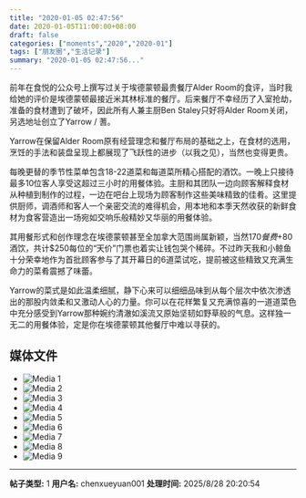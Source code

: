 ```yaml
---
title: "2020-01-05 02:47:56"
date: 2020-01-05T11:00:00+08:00
draft: false
categories: ["moments","2020","2020-01"]
tags: ["朋友圈","生活记录"]
summary: "2020-01-05 02:47:56..."
---
```


前年在食悦的公众号上撰写过关于埃德蒙顿最贵餐厅Alder Room的食评，当时我给她的评价是埃德蒙顿最接近米其林标准的餐厅。后来餐厅不幸经历了入室抢劫，准备的食材遭到了破坏，因此所有人兼主厨Ben Staley只好将Alder Room关闭，另选地址创立了Yarrow / 蓍。

Yarrow在保留Alder Room原有经营理念和餐厅布局的基础之上，在食材的选用，烹饪的手法和装盘呈现上都展现了飞跃性的进步（以我之见），当然也变得更贵。

每晚更替的季节性菜单包含18-22道菜和每道菜所精心搭配的酒饮。一晚上只接待最多10位客人享受这超过三小时的用餐体验。主厨和其团队一边向顾客解释食材从种植到制作的过程，一边在吧台上现场为顾客制作这些美味精致的佳肴。这里提供厨师，调酒师和客人一个亲密交流的难得机会，用本地和本季天然收获的新鲜食材为食客营造出一场宛如交响乐般精妙又华丽的用餐体验。

其用餐形式和创作理念在埃德蒙顿甚至全加拿大范围尚属新颖，当然$170餐费+$80酒饮，共计$250每位的“天价”门票也着实让钱包哭个稀碎。不过昨天我和小鲸鱼十分荣幸地作为首批顾客参与了其开幕日的6道菜试吃，提前被这些精致又充满生命力的菜肴震撼了味蕾。

Yarrow的菜式是如此温柔细腻，静下心来可以细细品味到从每个层次中依次渗透出的那股内敛柔和又激动人心的力量。你可以在花样繁复又充满惊喜的一道道菜色中充分感受到Yarrow那种婉约清澈如溪流又原始坚韧如野草般的气息。这样独一无二的用餐体验，定是你在埃德蒙顿其他餐厅中难以寻获的。

## 媒体文件

- ![Media 1](/Moments/photos/2020-01-05/202001050247560.jpg)
- ![Media 2](/Moments/photos/2020-01-05/202001050247561.jpg)
- ![Media 3](/Moments/photos/2020-01-05/202001050247562.jpg)
- ![Media 4](/Moments/photos/2020-01-05/202001050247563.jpg)
- ![Media 5](/Moments/photos/2020-01-05/202001050247564.jpg)
- ![Media 6](/Moments/photos/2020-01-05/202001050247565.jpg)
- ![Media 7](/Moments/photos/2020-01-05/202001050247566.jpg)
- ![Media 8](/Moments/photos/2020-01-05/202001050247567.jpg)
- ![Media 9](/Moments/photos/2020-01-05/202001050247568.jpg)

---

**帖子类型:** 1
**用户名:** chenxueyuan001
**处理时间:** 2025/8/28 20:20:54